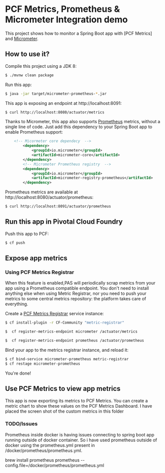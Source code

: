 # PCF Metrics, Prometheus & Micrometer Integration demo

This project shows how to monitor a Spring Boot app with
[PCF Metrics]
and [Micrometer](https://micrometer.io).

## How to use it?

Compile this project using a JDK 8:
```bash
$ ./mvnw clean package
```

Run this app:
```bash
$ java -jar target/micrometer-prometheus-*.jar
```

This app is exposing an endpoint at http://localhost:8091:
```bash
$ curl http://localhost:8080/actuator/metrics
```


Thanks to Micrometer, this app also supports
[Prometheus](https://prometheus.io/) metrics,
without a single line of code.
Just add this dependency to your Spring Boot app to enable
Prometheus support:

```xml
	<!-- Micormeter core dependecy  -->
		<dependency>
			<groupId>io.micrometer</groupId>
			<artifactId>micrometer-core</artifactId>
		</dependency>
		<!-- Micrometer Prometheus registry  -->
		<dependency>
			<groupId>io.micrometer</groupId>
			<artifactId>micrometer-registry-prometheus</artifactId>
		</dependency>
```

Prometheus metrics are available at http://localhost:8080/actuator/prometheus:

```bash
$ curl http://localhost:8091/actuator/prometheus
```

## Run this app in Pivotal Cloud Foundry

Push this app to PCF:
```bash
$ cf push
```

## Expose app metrics

### Using PCF Metrics Registrar
When this feature is enabled,PAS will periodically scrap metrics from your app using a Prometheus
compatible endpoint. You don't need to install anything else when
using Metric Registrar, nor you need to push your metrics to some
central metrics repository: the platform takes care of everything.

Create a [PCF Metrics Registrar](https://docs.pivotal.io/platform/2-7/metric-registrar/using.html) service instance:
```bash
$ cf install-plugin -r CF-Community "metric-registrar"

$  cf register-metrics-endpoint micrometer /actuator/metrics

$  cf register-metrics-endpoint prometheus /actuator/prometheus
```

Bind your app to the metrics registrar instance, and reload it:
```bash
$ cf bind-service micrometer-prometheus metric-registrar
$ cf restage micrometer-prometheus
```

You're done!

## Use PCF Metrics to view app metrics

This app is now exporting its metrics to PCF Metrics.
You can create a metric chart to show these values on the PCF Metrics Dashboard.
I have placed the screen shot of the custom metrics in this folder


### TODO/Issues

Prometheus inside docker is having issues connecting to spring boot app running
outside of docker container. So i have used prometheus outside of docker
using the prometheus.yml present in /docker/prometheus/prometheus.yml.

brew install prometheus
prometheus --config.file=/docker/prometheus/prometheus.yml


